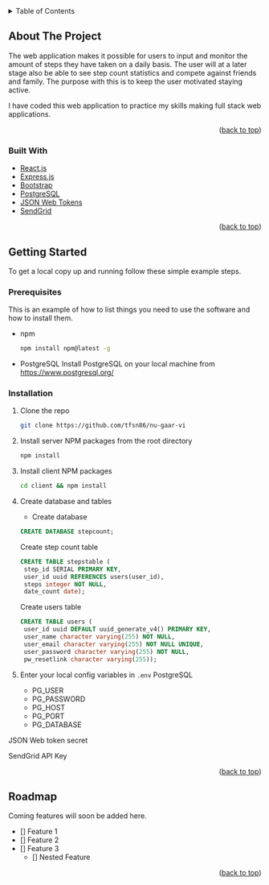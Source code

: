 <!-- TABLE OF CONTENTS -->
<details>
  <summary>Table of Contents</summary>
  <ol>
    <li>
      <a href="#about-the-project">About The Project</a>
      <ul>
        <li><a href="#built-with">Built With</a></li>
      </ul>
    </li>
    <li>
      <a href="#getting-started">Getting Started</a>
      <ul>
        <li><a href="#prerequisites">Prerequisites</a></li>
        <li><a href="#installation">Installation</a></li>
      </ul>
    </li>
    <li><a href="#roadmap">Roadmap</a></li>
  </ol>
</details>



<!-- ABOUT THE PROJECT -->
## About The Project

The web application makes it possible for users to input and monitor the amount of steps they have taken on a daily basis. The user will at a later stage also be able to see step count statistics and compete against friends and family. The purpose with this is to keep the user motivated staying active.

I have coded this web application to practice my skills making full stack web applications.

<p align="right">(<a href="#top">back to top</a>)</p>

### Built With

* [React.js](https://reactjs.org/)
* [Express.js](https://expressjs.com/)
* [Bootstrap](https://getbootstrap.com)
* [PostgreSQL](https://www.postgresql.org/)
* [JSON Web Tokens](https://jwt.io/)
* [SendGrid](https://sendgrid.com/)

<p align="right">(<a href="#top">back to top</a>)</p>



<!-- GETTING STARTED -->
## Getting Started

To get a local copy up and running follow these simple example steps.

### Prerequisites

This is an example of how to list things you need to use the software and how to install them.
* npm
  ```sh
  npm install npm@latest -g
  ```

* PostgreSQL
Install PostgreSQL on your local machine from https://www.postgresql.org/

### Installation

1. Clone the repo
   ```sh
   git clone https://github.com/tfsn86/nu-gaar-vi
   ```
2. Install server NPM packages from the root directory
   ```sh
   npm install
   ```
3. Install client NPM packages
   ```sh
   cd client && npm install
   ```
4. Create database and tables
   * Create database
   ```sql
   CREATE DATABASE stepcount;
   ```
   Create step count table
   ```sql
   CREATE TABLE stepstable (
    step_id SERIAL PRIMARY KEY,
    user_id uuid REFERENCES users(user_id),
    steps integer NOT NULL,
    date_count date);
   ```
   Create users table
   ```sql
   CREATE TABLE users (
    user_id uuid DEFAULT uuid_generate_v4() PRIMARY KEY,
    user_name character varying(255) NOT NULL,
    user_email character varying(255) NOT NULL UNIQUE,
    user_password character varying(255) NOT NULL,
    pw_resetlink character varying(255));
   ```

5. Enter your local config variables in `.env`
PostgreSQL
   * PG_USER
   * PG_PASSWORD
   * PG_HOST
   * PG_PORT
   * PG_DATABASE
   
JSON Web token secret

SendGrid API Key

<p align="right">(<a href="#top">back to top</a>)</p>

<!-- ROADMAP -->
## Roadmap

Coming features will soon be added here.

- [] Feature 1
- [] Feature 2
- [] Feature 3
    - [] Nested Feature

<p align="right">(<a href="#top">back to top</a>)</p>
